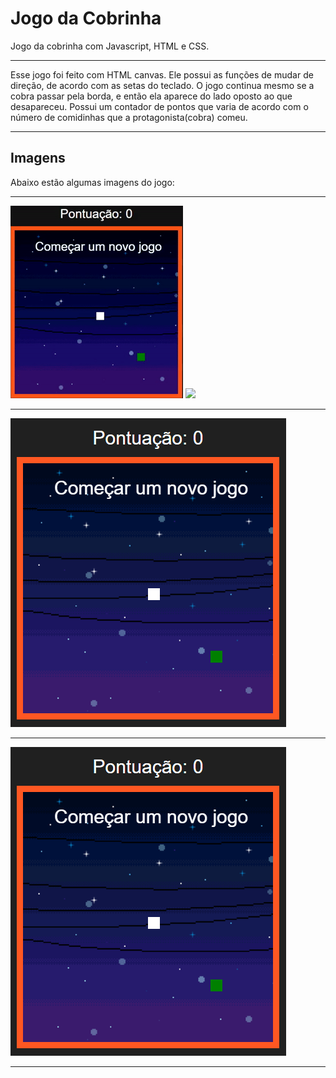 # Jogo da Cobrinha
Jogo da cobrinha com Javascript, HTML e CSS.

***
Esse jogo foi feito com HTML canvas. Ele possui as funções de mudar de direção, de acordo com as setas do teclado.
O jogo continua mesmo se a cobra passar pela borda, e então ela aparece do lado oposto ao que desapareceu. Possui um contador de pontos que varia de acordo com o número de comidinhas que a protagonista(cobra) comeu.
***
## Imagens

Abaixo estão algumas imagens do jogo:
***

![](snake.gif)
![](snake.PNG)
***
![](snake2.PNG)
***
![](snake2.PNG)
***

